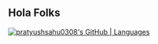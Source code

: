 ## Hola Folks

<!--
**pratyushsahu0308/Pratyushsahu0308** is a ✨ _special_ ✨ repository because its `README.md` (this file) appears on your GitHub profile.

Here are some ideas to get you started:

- 🔭 I’m currently working on ...
- 🌱 I’m currently learning ...
- 👯 I’m looking to collaborate on ...
- 🤔 I’m looking for help with ...
- 💬 Ask me about ...
- 📫 How to reach me: ...
- 😄 Pronouns: ...
- ⚡ Fun fact: ...
-->
[![pratyushsahu0308's GitHub | Languages](https://stats.quine.sh/pratyushsahu0308/languages-over-time?theme=light)](https://quine.sh)
